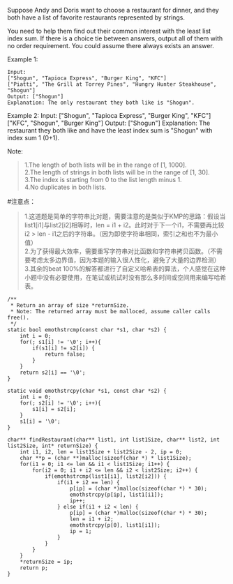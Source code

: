 Suppose Andy and Doris want to choose a restaurant for dinner, and they both have a list of favorite restaurants represented by strings.

You need to help them find out their common interest with the least list index sum. If there is a choice tie between answers, output all of them with no order requirement. You could assume there always exists an answer.

Example 1:

	Input:
	["Shogun", "Tapioca Express", "Burger King", "KFC"]
	["Piatti", "The Grill at Torrey Pines", "Hungry Hunter Steakhouse", "Shogun"]
	Output: ["Shogun"]
	Explanation: The only restaurant they both like is "Shogun".

Example 2:
	Input:
	["Shogun", "Tapioca Express", "Burger King", "KFC"]
	["KFC", "Shogun", "Burger King"]
	Output: ["Shogun"]
	Explanation: The restaurant they both like and have the least index sum is "Shogun" with index sum 1 (0+1).

Note:
>1.The length of both lists will be in the range of [1, 1000].  
>2.The length of strings in both lists will be in the range of [1, 30].  
>3.The index is starting from 0 to the list length minus 1.  
>4.No duplicates in both lists.

#注意点：
>1.这道题是简单的字符串比对题，需要注意的是类似于KMP的思路：假设当list1[i1]与list2[i2]相等时，len = i1 + i2。此时对于下一个i1，不需要再比较i2 > len - i1之后的字符串。（因为即使字符串相同，索引之和也不为最小值）  
>2.为了获得最大效率，需要重写字符串对比函数和字符串拷贝函数。（不需要考虑太多边界值，因为本题的输入很人性化，避免了大量的边界检测）  
>3.其余的beat 100%的解答都进行了自定义哈希表的算法，个人感觉在这种小题中没有必要使用，在笔试或机试时没有那么多时间或空间用来编写哈希表。

	/**
	 * Return an array of size *returnSize.
	 * Note: The returned array must be malloced, assume caller calls free().
	 */
	static bool emothstrcmp(const char *s1, char *s2) {
	    int i = 0;
	    for(; s1[i] != '\0'; i++){
	        if(s1[i] != s2[i]) {
	            return false;
	        }
	    }
	    return s2[i] == '\0';
	}
	
	static void emothstrcpy(char *s1, const char *s2) {
	    int i = 0;
	    for(; s2[i] != '\0'; i++){
	        s1[i] = s2[i];
	    }
	    s1[i] = '\0';
	}
	
	char** findRestaurant(char** list1, int list1Size, char** list2, int list2Size, int* returnSize) {
	    int i1, i2, len = list1Size + list2Size - 2, ip = 0;
	    char **p = (char **)malloc(sizeof(char *) * list1Size);
	    for(i1 = 0; i1 <= len && i1 < list1Size; i1++) {
	        for(i2 = 0; i1 + i2 <= len && i2 < list2Size; i2++) {
	            if(emothstrcmp(list1[i1], list2[i2])) {
	                if(i1 + i2 == len) {
	                    p[ip] = (char *)malloc(sizeof(char *) * 30);
	                    emothstrcpy(p[ip], list1[i1]);
	                    ip++;
	                } else if(i1 + i2 < len) { 
	                    p[ip] = (char *)malloc(sizeof(char *) * 30);
	                    len = i1 + i2;
	                    emothstrcpy(p[0], list1[i1]);
	                    ip = 1;
	                }
	            }
	        }
	    }
	    *returnSize = ip;
	    return p;
	}